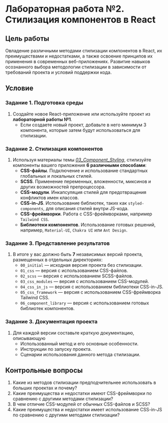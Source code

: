 # Лабораторная работа №2. Стилизация компонентов в React

## Цель работы

Овладение различными методами стилизации компонентов в React, их преимуществами и недостатками, а также освоение принципов их применения в современных веб-приложениях. Развитие навыков осознанного выбора методологии стилизации в зависимости от требований проекта и условий поддержки кода.

## Условие

### Задание 1. Подготовка среды

1. Создайте новое React-приложение или используйте проект из **лабораторной работы №1**.
   - Если создаете новый проект, добавьте в него минимум 3 компонента, которые затем будут использоваться для стилизации.

### Задание 2. Стилизация компонентов

1. Используя материалы темы [_03_Component_Styling_](../../03_Component_Styling/03_02_Methods_of_Component_Styling.md), стилизуйте компоненты вашего приложения **6 различными способами**:
   - **CSS-файлы**. Подключение и использование стандартных глобальных и локальных стилей.
   - **SCSS**. Применение переменных, вложенности, миксинов и других возможностей препроцессора.
   - **CSS-модули**. Инкапсуляция стилей для предотвращения конфликтов имен классов.
   - **CSS-in-JS**. Использование библиотек, таких как `styled-components`, для описания стилей внутри JS-кода.
   - **CSS-фреймворки**. Работа с CSS-фреймворками, например `Tailwind CSS`.
   - **Библиотеки компонентов**. Использование готовых решений, например, `Material-UI`, `Chakra UI` или `Ant Design`.

### Задание 3. Представление результатов

1. В итоге у вас должно быть **7** независимых версий проекта, размещенных в отдельных директориях:
   - `00_initial` — исходная версия проекта без стилизации.
   - `01_css` — версия с использованием CSS-файлов.
   - `02_scss` — версия с использованием SCSS-файлов.
   - `03_css_modules` — версия с использованием CSS-модулей.
   - `04_css_in_js` — версия с использованием библиотеки CSS-in-JS.
   - `05_css_framework` — версия с использованием CSS-фреймворка Tailwind CSS.
   - `06_component_library` — версия с использованием готовых библиотек компонентов.

### Задание 3. Документация проекта

1. Для каждой версии составьте краткую документацию, описывающую
   - Использованный метод и его основные особенности.
   - Инструкции по запуску проекта.
   - Сценарии использования данного метода стилизации.

## Контрольные вопросы

1. Какие из методов стилизации предподчительнее использовать в больших проектах и почему?
2. Какие преимущества и недостатки имеют CSS-фреймворки по сравнению с другими методами стилизации?
3. В чем отличие CSS-модулей от обычных CSS-файлов и SCSS?
4. Какие преимущества и недостатки имеет использование CSS-in-JS по сравнению с другими методами стилизации?
